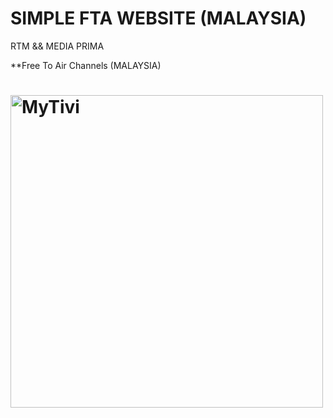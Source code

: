 # SIMPLE FTA WEBSITE (MALAYSIA)
  RTM && MEDIA PRIMA

  **Free To Air Channels (MALAYSIA)

# <img src="https://raw.githubusercontent.com/suaji/" width="500px" align="center" alt="MyTivi"/>
